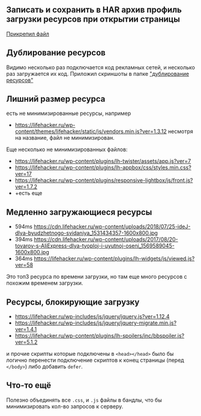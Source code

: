 ## Записать и сохранить в HAR архив профиль загрузки ресурсов при открытии страницы

[Прикрепил файл](./lifehacker.ru.har)

## Дублирование ресурсов

Видимо несколько раз подключается код рекламных сетей, и несколько раз загружается их код.
Приложил скриншоты в папке ["дублирование ресурсов"](./duplicates)

## Лишний размер ресурса

есть не минимизированные ресурсы, например
* https://lifehacker.ru/wp-content/themes/lifehacker/static/js/vendors.min.js?ver=1.3.12
несмотря на название, файл не минимизирован.

Еще несколько не минимизированных файлов:
* https://lifehacker.ru/wp-content/plugins/lh-twister/assets/app.js?ver=7
* https://lifehacker.ru/wp-content/plugins/lh-appbox/css/styles.min.css?ver=17
* https://lifehacker.ru/wp-content/plugins/responsive-lightbox/js/front.js?ver=1.7.2
* +есть еще 

## Медленно загружающиеся ресурсы

* 594ms https://cdn.lifehacker.ru/wp-content/uploads/2018/07/25-ideJ-dlya-byudzhetnogo-svidaniya_1531434357-1600x800.jpg
* 394ms https://cdn.lifehacker.ru/wp-content/uploads/2017/08/20-tovarov-s-AliExpress-dlya-tyoploj-i-uyutnoj-oseni_1569589045-1600x800.jpg
* 364ms https://lifehacker.ru/wp-content/plugins/lh-widgets/js/viewed.js?ver=58

Это топ3 ресурса по времени загрузки, но там еще много ресурсов с похожим временем загрузки.

## Ресурсы, блокирующие загрузку

* https://lifehacker.ru/wp-includes/js/jquery/jquery.js?ver=1.12.4
* https://lifehacker.ru/wp-includes/js/jquery/jquery-migrate.min.js?ver=1.4.1
* https://lifehacker.ru/wp-content/plugins/lh-spoilers/inc/bbspoiler.js?ver=5.1.2


и прочие скрипты которые подключены в `<head></head>`
было бы логично перенести подключение скриптов к конец страницы (перед `</body>`)
либо добавить `defer`.

## Что-то ещё

Полезно объединять все `.css`, и `.js` файлы в бандлы, что бы минимизировать кол-во запросов к серверу.


